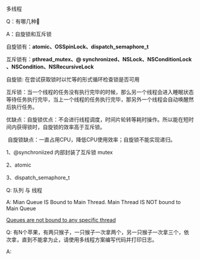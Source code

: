 多线程

Q：有哪几种🔐

A：自旋锁和互斥锁

自旋锁有：**atomic、OSSpinLock、dispatch_semaphore_t**

互斥锁有：**pthread_mutex、@ synchronized、NSLock、NSConditionLock 、NSCondition、NSRecursiveLock**

自旋锁: 在尝试获取锁时以忙等的形式循环检查锁是否可用

互斥锁：当一个线程的任务没有执行完毕的时候，那么另一个线程会进入睡眠状态等待任务执行完毕，当上一个线程的任务执行完毕，那另外一个线程会自动唤醒然后执行任务。

优缺点：自旋锁优点：不会进行线程调度，时间片轮转等耗时操作。所以能在短时间内获得锁时，自旋锁的效率高于互斥锁。

​			   自旋锁缺点：一直占用CPU，降低CPU使用效率；自旋锁不能实现递归。



1、@synchroniized 内部封装了互斥锁 mutex

2、atomic 

3、dispatch_semaphore_t



Q: 队列 与 线程

A: Mian Queue IS Bound to Main Thread. Main Thread IS NOT bound to Main Queue

[Queues are not bound to any specific thread](<https://blog.krzyzanowskim.com/2016/06/03/queues-are-not-bound-to-any-specific-thread/>)



Q: 有N个苹果，有两只猴子，一只猴子一次拿两个，另一只猴子一次拿三个，依次拿，直到不能拿为止，请使用多线程方案编写代码并打印日志。

A: